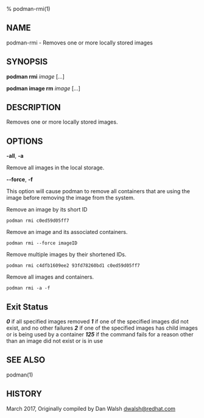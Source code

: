 % podman-rmi(1)

## NAME
podman\-rmi - Removes one or more locally stored images

## SYNOPSIS
**podman rmi** *image* [...]

**podman image rm** *image* [...]

## DESCRIPTION
Removes one or more locally stored images.

## OPTIONS

**-all**, **-a**

Remove all images in the local storage.

**--force**, **-f**

This option will cause podman to remove all containers that are using the image before removing the image from the system.


Remove an image by its short ID
```
podman rmi c0ed59d05ff7
```
Remove an image and its associated containers.
```
podman rmi --force imageID
````

Remove multiple images by their shortened IDs.
```
podman rmi c4dfb1609ee2 93fd78260bd1 c0ed59d05ff7
```

Remove all images and containers.
```
podman rmi -a -f
```
## Exit Status
**_0_** if all specified images removed
**_1_** if one of the specified images did not exist, and no other failures
**_2_** if one of the specified images has child images or is being used by a container
**_125_** if the command fails for a reason other than an image did not exist or is in use

## SEE ALSO
podman(1)

## HISTORY
March 2017, Originally compiled by Dan Walsh <dwalsh@redhat.com>
